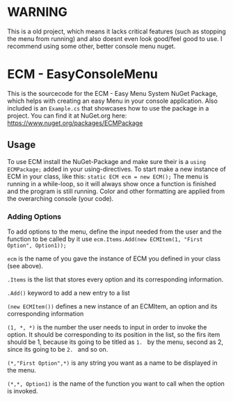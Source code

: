 # WARNING
This is a old project, which means it lacks critical features (such as stopping the menu from running) and also doesnt even look good/feel good to use. I recommend using some other, better console menu nuget.

# ECM - EasyConsoleMenu
This is the sourcecode for the ECM - Easy Menu System NuGet Package, which helps with creating an easy Menu in your console application.
Also included is an ```Example.cs``` that showcases how to use the package in a project. You can find it at NuGet.org here: https://www.nuget.org/packages/ECMPackage     

## Usage
To use ECM install the NuGet-Package and make sure their is a ```using ECMPackage;``` added in your using-directives.
To start make a new instance of ECM in your class, like this: ```static ECM ecm = new ECM();```
The menu is running in a while-loop, so it will always show once a function is finished and the program is still running.
Color and other formatting are applied from the overarching console (your code).

### Adding Options
To add options to the menu, define the input needed from the user and the function to be called by it use ```ecm.Items.Add(new ECMItem(1, "First Option", Option1));```

```ecm``` is the name of you gave the instance of ECM you defined in your class (see above).

```.Items``` is the list that stores every option and its corresponding information.

```.Add()``` keyword to add a new entry to a list

```(new ECMItem())``` defines a new instance of an ECMItem, an option and its corresponding information

```(1, *, *)``` is the number the user needs to input in order to invoke the option. It should be corresponding to its position in the list, so the firs item should be 1, because its going to be titled as ```1. ``` by the menu, second as 2, since its going to be ```2. ``` and so on.

```(*,"First Option",*)``` is any string you want as a name to be displayed in the menu.

```(*,*, Option1)``` is the name of the function you want to call when the option is invoked.
